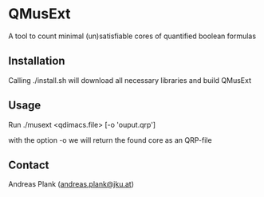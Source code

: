 # QMusExt

A tool to count minimal (un)satisfiable cores of quantified boolean formulas

## Installation

Calling ./install.sh will download all necessary libraries and 
build QMusExt


## Usage

Run  ./musext <qdimacs.file> [-o 'ouput.qrp']

with the option -o we will return the found core as an QRP-file


## Contact

Andreas Plank (andreas.plank@jku.at)

